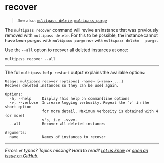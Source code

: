 # recover
> See also: [`multipass delete`](/reference/command-line-interface/delete), [`multipass purge`](/reference/command-line-interface/purge)

The `multipass recover` command will revive an instance that was previously removed with `multipass delete`. For this to be possible, the instance cannot have been purged with `multipass purge` nor with `multipass delete --purge`. 

Use the `--all` option to recover all deleted instances at once:

```plain
multipass recover --all
```

---

The full `multipass help restart` output explains the available options:

```plain
Usage: multipass recover [options] <name> [<name> ...]
Recover deleted instances so they can be used again.

Options:
  -h, --help     Display this help on commandline options
  -v, --verbose  Increase logging verbosity. Repeat the 'v' in the short option
                 for more detail. Maximum verbosity is obtained with 4 (or more)
                 v's, i.e. -vvvv.
  --all          Recover all deleted instances

Arguments:
  name           Names of instances to recover
```

---

*Errors or typos? Topics missing? Hard to read? <a href="https://docs.google.com/forms/d/e/1FAIpQLSd0XZDU9sbOCiljceh3rO_rkp6vazy2ZsIWgx4gsvl_Sec4Ig/viewform?usp=pp_url&entry.317501128=https://multipass.run/docs/recover-command" target="_blank">Let us know</a> or <a href="https://github.com/canonical/multipass/issues/new/choose" target="_blank">open an issue on GitHub</a>.*


